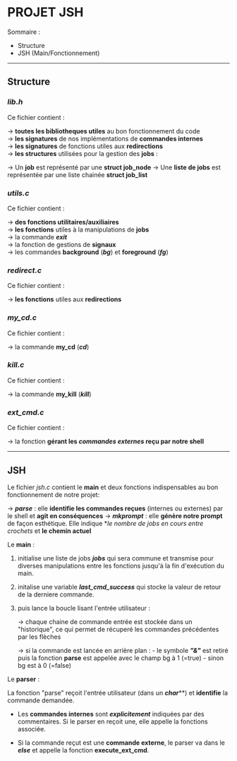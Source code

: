 # PROJET JSH

Sommaire :
- Structure
- JSH (Main/Fonctionnement)

__________________________________________________________________________________________________________________________________________________________

## **Structure**

### *lib.h*

Ce fichier contient :

-> **toutes les bibliotheques utiles** au bon fonctionnement du code  
-> **les signatures** de nos implémentations de **commandes internes**  
-> **les signatures** de fonctions utiles aux **redirections**  
-> **les structures** utilisées pour la gestion des **jobs** :

-> Un **job** est représenté par une **struct job_node**
-> Une **liste de jobs** est représentée par une liste chainée **struct job_list**


### *utils.c*

Ce fichier contient :

-> **des fonctions utilitaires/auxiliaires**  
-> **les fonctions** utiles à la manipulations de **jobs**  
-> la commande ***exit***  
-> la fonction de gestions de **signaux**  
-> les commandes **background** (***bg***) et **foreground** (***fg***)  


### *redirect.c*

Ce fichier contient :

-> **les fonctions** utiles aux **redirections**


### *my_cd.c*

Ce fichier contient :

-> la commande **my_cd** (***cd***)

### *kill.c*

Ce fichier contient :

-> la commande **my_kill** (***kill***)

### *ext_cmd.c*

Ce fichier contient :

-> la fonction **gérant les ***commandes externes*** reçu par notre shell**

__________________________________________________________________________________________________________________________________________________________

## **JSH**

Le fichier *jsh.c* contient le **main** et deux fonctions indispensables au bon fonctionnement de notre projet:

-> ***parse*** : elle **identifie les commandes reçues** (internes ou externes) par le shell et **agit en conséquences**
-> ***mkprompt*** : elle **génère notre prompt** de façon esthétique. Elle indique **le nombre de jobs en cours *entre crochets** et **le chemin actuel**


Le **main** :

1) initialise une liste de jobs ***jobs*** qui sera commune et transmise pour diverses manipulations entre les fonctions jusqu'à la fin d'exécution du main.

2) initalise une variable ***last_cmd_success*** qui stocke la valeur de retour de la derniere commande.

3) puis lance la boucle lisant l'entrée utilisateur :

    -> chaque chaine de commande entrée est stockée dans un "historique", ce qui permet de récuperé les commandes précédentes par les flèches

    -> si la commande est lancée en arrière plan : 
        - le symbole ***"&"*** est retiré puis la fonction **parse** est appelée avec le champ bg à 1 (=true)
        - sinon bg est à 0 (=false)


Le **parser** :

La fonction "parse" reçoit l'entrée utilisateur (dans un ***char*****) et **identifie** la commande demandée.

- Les **commandes internes** sont ***explicitement*** indiquées par des commentaires. Si le parser en reçoit une, elle appelle la fonctions associée.

- Si la commande reçut est une **commande externe**, le parser va dans le ***else*** et appelle la fonction **execute_ext_cmd**.

